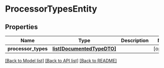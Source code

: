 # ProcessorTypesEntity

## Properties
Name | Type | Description | Notes
------------ | ------------- | ------------- | -------------
**processor_types** | [**list[DocumentedTypeDTO]**](DocumentedTypeDTO.md) |  | [optional] 

[[Back to Model list]](../README.md#documentation-for-models) [[Back to API list]](../README.md#documentation-for-api-endpoints) [[Back to README]](../README.md)



